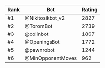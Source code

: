 Rank|Bot|Rating
---|---|---
#1|@Nikitosikbot_v2|2827
#2|@ToromBot|2739
#3|@colinbot|1867
#4|@OpeningsBot|1772
#5|@pawnrobot|1244
#6|@MinOpponentMoves|962
